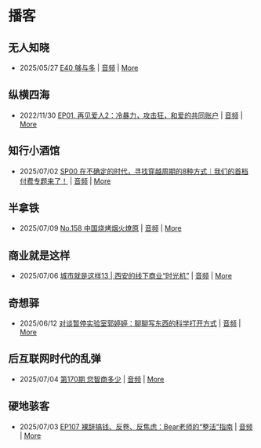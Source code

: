 # 播客

## 无人知晓
- 2025/05/27 [E40 够与多](https://www.xiaoyuzhoufm.com/episode/682ecd8b457b22ce0df770c2) | [音频](https://dts-api.xiaoyuzhoufm.com/track/611719d3cb0b82e1df0ad29e/682ecd8b457b22ce0df770c2/media.xyzcdn.net/611719d3cb0b82e1df0ad29e/lqx1UHbtbLPSGlAcSjWewCS8fYg0.m4a) | [More](channels/%E6%97%A0%E4%BA%BA%E7%9F%A5%E6%99%93.md)

## 纵横四海
- 2022/11/30 [EP01. 再见爱人2：冷暴力，攻击狂，和爱的共同账户](https://www.ximalaya.com/sound/592716797) | [音频](https://aod.cos.tx.xmcdn.com/storages/26c6-audiofreehighqps/E9/4E/GKwRIUEHXOodAq7-QQHYdhCw-aacv2-48K.m4a) | [More](channels/%E7%BA%B5%E6%A8%AA%E5%9B%9B%E6%B5%B7.md)

## 知行小酒馆
- 2025/07/02 [SP00 在不确定的时代，寻找穿越周期的8种方式｜我们的首档付费专题来了！](https://www.xiaoyuzhoufm.com/episode/6864cf9493fd2d72b81e8e65) | [音频](https://dts-api.xiaoyuzhoufm.com/track/6013f9f58e2f7ee375cf4216/6864cf9493fd2d72b81e8e65/media.xyzcdn.net/6013f9f58e2f7ee375cf4216/ljKBnqJodbttRYsPOUTzW0-VOZFZ.m4a) | [More](channels/%E7%9F%A5%E8%A1%8C%E5%B0%8F%E9%85%92%E9%A6%86.md)

## 半拿铁
- 2025/07/09 [No.158 中国烧烤烟火燎原](https://www.ximalaya.com/sound/879789921) | [音频](https://tk.wavpub.com/WPDL_ZyhGWCVrbRqJzdgERSDJPEQpJRQxQVcstqkknHctZtnhLehSNwedamwrch-78.m4a) | [More](channels/%E5%8D%8A%E6%8B%BF%E9%93%81.md)

## 商业就是这样
- 2025/07/06 [城市就是这样13 | 西安的线下商业“时光机”](https://www.ximalaya.com/sound/882921678) | [音频](https://aod.cos.tx.xmcdn.com/storages/6a77-audiofreehighqps/FC/BC/GKwRIW4MQEwOARGZowPbYCZZ.m4a) | [More](channels/%E5%95%86%E4%B8%9A%E5%B0%B1%E6%98%AF%E8%BF%99%E6%A0%B7.md)

## 奇想驿
- 2025/06/12 [对谈暂停实验室郭婷婷：聊聊写东西的科学打开方式](https://www.xiaoyuzhoufm.com/episode/684adc56574f065721d5960c) | [音频](https://dts-api.xiaoyuzhoufm.com/track/6034daea97755b8fc9c66480/684adc56574f065721d5960c/media.xyzcdn.net/6034daea97755b8fc9c66480/lsg_JvFtGZ36OBuiTLgzYxJmHHUx.m4a) | [More](channels/%E5%A5%87%E6%83%B3%E9%A9%BF.md)

## 后互联网时代的乱弹
- 2025/07/04 [第170期 您智商多少](https://hosting.wavpub.cn/pie/ep170/) | [音频](https://tk.wavpub.com/WPDL_AjVvTRScxPsMcvGJHMcjMfpnXRedmCDztHzESJjvuCVmLyndRMmDaWRpFH-11.mp3) | [More](channels/%E5%90%8E%E4%BA%92%E8%81%94%E7%BD%91%E6%97%B6%E4%BB%A3%E7%9A%84%E4%B9%B1%E5%BC%B9.md)

## 硬地骇客
- 2025/07/03 [EP107 裸辞搞钱、反卷、反焦虑：Bear老师的“整活”指南](https://www.xiaoyuzhoufm.com/episode/686697ee60f8f77d40b5ef3b) | [音频](https://dts-api.xiaoyuzhoufm.com/track/640ee2438be5d40013fe4a87/686697ee60f8f77d40b5ef3b/media.xyzcdn.net/640ee2438be5d40013fe4a87/lj3zzl0VXW_9P5wQ-5AuHpqUTQNK.m4a) | [More](channels/%E7%A1%AC%E5%9C%B0%E9%AA%87%E5%AE%A2.md)

